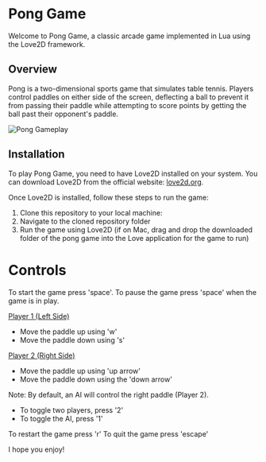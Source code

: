 # Pong Game

Welcome to Pong Game, a classic arcade game implemented in Lua using the Love2D framework.

## Overview
Pong is a two-dimensional sports game that simulates table tennis. Players control paddles on either side of the screen, deflecting a ball to prevent it from passing their paddle while attempting to score points by getting the ball past their opponent's paddle.

![Pong Gameplay](pong-gameplay.gif)

## Installation
To play Pong Game, you need to have Love2D installed on your system. You can download Love2D from the official website: [love2d.org](https://love2d.org/).

Once Love2D is installed, follow these steps to run the game:

1. Clone this repository to your local machine:
2. Navigate to the cloned repository folder
3. Run the game using Love2D (if on Mac, drag and drop the downloaded folder of the pong game into the Love application for the game to run)

# Controls

To start the game press 'space'. To pause the game press 'space' when the game is in play.

<u> Player 1 (Left Side) </u>
- Move the paddle up using 'w'
- Move the paddle down using 's'

<u> Player 2 (Right Side) </u>
- Move the paddle up using 'up arrow'
- Move the paddle down using the 'down arrow'

Note: By default, an AI will control the right paddle (Player 2). 
- To toggle two players, press '2'
- To toggle the AI, press '1'

To restart the game press 'r'
To quit the game press 'escape'

I hope you enjoy!

